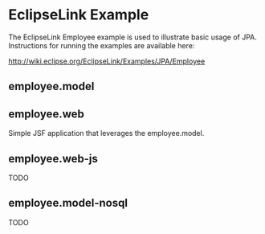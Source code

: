 EclipseLink Example
===================

The EclipseLink Employee example is used to illustrate basic usage of JPA. Instructions for running the examples are available here:

http://wiki.eclipse.org/EclipseLink/Examples/JPA/Employee

employee.model
--------------

employee.web
------------

Simple JSF application that leverages the employee.model.

employee.web-js
---------------

TODO

employee.model-nosql
--------------------

TODO
